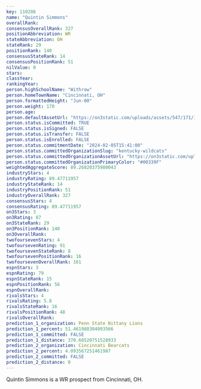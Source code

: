 ```yaml
---
key: 110208
name: "Quintin Simmons"
overallRank: 
consensusOverallRank: 327
positionAbbreviation: WR
stateAbbreviation: OH
stateRank: 29
positionRank: 140
consensusStateRank: 14
consensusPositionRank: 51
nilValue: 0
stars: 
classYear: 
rankingYear: 
person.highSchoolName: "Withrow"
person.homeTownName: "Cincinnati, OH"
person.formattedHeight: "Jun-00"
person.weight: 170
person.age: 
person.defaultAssetUrl: "https://on3static.com/uploads/assets/547/171/171547.png"
person.status.isCommitted: TRUE
person.status.isSigned: FALSE
person.status.isTransfer: FALSE
person.status.isEnrolled: FALSE
person.status.commitmentDate: "2024-02-05T15:41:00"
person.status.committedOrganizationSlug: "kentucky-wildcats"
person.status.committedOrganizationAssetUrl: "https://on3static.com/uploads/assets/984/149/149984.svg"
person.status.committedOrganizationPrimaryColor: "#00339F"
weightedAggregateScore: 89.26820375980043
industryStars: 4
industryRating: 89.47711957
industryStateRank: 14
industryPositionRank: 51
industryOverallRank: 327
consensusStars: 4
consensusRating: 89.47711957
on3Stars: 3
on3Rating: 87
on3StateRank: 29
on3PositionRank: 140
on3OverallRank: 
twofoursevenStars: 4
twofoursevenRating: 91
twofoursevenStateRank: 8
twofoursevenPositionRank: 16
twofoursevenOverallRank: 161
espnStars: 3
espnRating: 79
espnStateRank: 15
espnPositionRank: 56
espnOverallRank: 
rivalsStars: 4
rivalsRating: 5.8
rivalsStateRank: 16
rivalsPositionRank: 48
rivalsOverallRank: 
prediction_1_organization: Penn State Nittany Lions
prediction_1_percent: 51.461988304093566
prediction_1_committed: FALSE
prediction_1_distance: 370.68520751528933
prediction_2_organization: Cincinnati Bearcats
prediction_2_percent: 4.093567251461987
prediction_2_committed: FALSE
prediction_2_distance: 0
---
```

Quintin Simmons is a WR prospect from Cincinnati, OH.